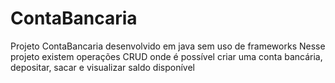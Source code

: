 # ContaBancaria
Projeto ContaBancaria desenvolvido em java sem uso de frameworks
Nesse projeto existem operações CRUD onde é possível criar uma conta bancária, depositar, sacar e visualizar saldo disponível
